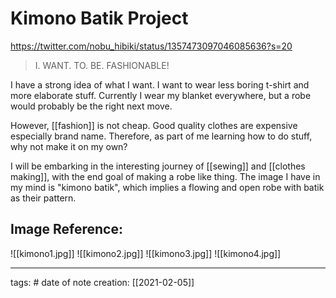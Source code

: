 # Kimono Batik Project
https://twitter.com/nobu_hibiki/status/1357473097046085636?s=20

> I. WANT. TO. BE. FASHIONABLE!

I have a strong idea of what I want. I want to wear less boring t-shirt and more elaborate stuff. Currently I wear my blanket everywhere, but a robe would probably be the right next move. 

However, [[fashion]] is not cheap. Good quality clothes are expensive especially brand name. Therefore, as part of me learning how to do stuff, why not make it on my own?

I will be embarking in the interesting journey of [[sewing]] and [[clothes making]], with the end goal of making a robe like thing. The image I have in my mind is "kimono batik", which implies a flowing and open robe with batik as their pattern.

## Image Reference:
![[kimono1.jpg]] ![[kimono2.jpg]] ![[kimono3.jpg]] ![[kimono4.jpg]]
___
tags: #
date of note creation: [[2021-02-05]]

